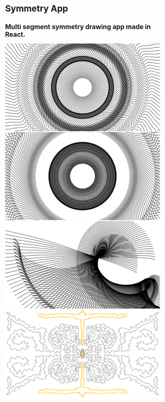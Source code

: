 # Symmetry App

## Multi segment symmetry drawing app made in React.

![3](3.png)
![2](2.png)
![4](4.png)
![1](1.png)
